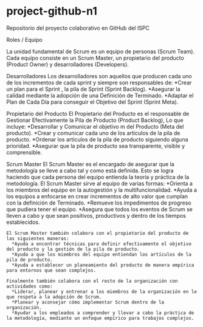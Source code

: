 # project-github-n1
Repositorio del proyecto colaborativo en GitHub del ISPC

Roles / Equipo

  La unidad fundamental de Scrum es un equipo de personas (Scrum Team). Cada equipo consiste en un Scrum Master, un propietario del producto (Product Owner) y desarrolladores (Developers).

  Desarrolladores
    Los desarrolladores son aquellos que producen cada uno de los incrementos de cada sprint y siempre son responsables de:
      *Crear un plan para el Sprint , la pila de Sprint (Sprint Backlog).
      *Asegurar la calidad mediante la adopción de una Definición de Terminado.
      *Adaptar el Plan de Cada Día para conseguir el Objetivo del Sprint (Sprint Meta).
  
  Propietario del Producto
    El Propietario del Producto es el responsable de Gestionar Efectivamente la Pila de Producto (Product Backlog), Lo que incluye:
      *Desarrollar y Comunicar el objetivo m del Producto (Meta del producto).
      *Crear y comunicar cada uno de los artículos de la pila de producto.
      *Ordenar los artículos de la pila de producto siguiendo alguna prioridad.
      *Asegurar que la pila de producto sea transparente, visible y comprensible.
  
  Scrum Master
    El Scrum Master es el encargado de asegurar que la metodología se lleve a cabo tal y como está definida. Esto se logra haciendo que cada persona del equipo entienda la teoría y práctica de la metodología. El Scrum Master sirve al equipo de varias formas:
      *Orienta a los miembros del equipo en la autogestión y la multifuncionalidad.
      *Ayuda a los equipos a enfocarse en crear incrementos de alto valor que cumplan con la definición de Terminado.
      *Remueve los impedimentos de progreso que pudiera tener el equipo.
      *Asegura que todos los eventos de Scrum se lleven a cabo y que sean positivos, productivos y dentro de los tiempos establecidos.

    El Scrum Master también colabora con el propietario del producto de las siguientes maneras:
      *Ayuda a encontrar técnicas para definir efectivamente el objetivo del producto y la gestión de la pila de producto.
      *Ayuda a que los miembros del equipo entiendan los artículos de la pila de producto.
      *Ayuda a establecer un planeamiento del producto de manera empírica para entornos que sean complejos.
    
    Finalmente también colabora con el resto de la organización con actividades como:
      *Liderar, planear y entrenar a los miembros de la organización en lo que respeta a la adopción de Scrum.
      *Planear y aconsejar cómo implementar Scrum dentro de la organización.
      *Ayudar a los empleados a comprender y llevar a cabo la práctica de la metodología, mediante un enfoque empírico para trabajos complejos.

